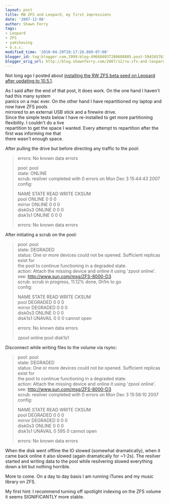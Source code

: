```yaml
---
layout: post
title: RW ZFS and Leopard, my first impressions
date: '2007-12-06'
author: Shawn Ferry
tags:
- Leopard
- ZFS
- yakshaving
- b.s.c.
modified_time: '2010-04-29T10:17:26.869-07:00'
blogger_id: tag:blogger.com,1999:blog-496684037280688885.post-5942657632163518136
blogger_orig_url: http://blog.shawnferry.com/2007/12/rw-zfs-and-leopard-my-first-impressions.html
---
```


Not long ago I posted about [installing the RW ZFS beta seed on Leopard after
updating to
10.5.1](http://blogs.sun.com/yakshaving/entry/how_to_get_experimental_rw
"installing RW ZFS seed" ).  
  
As I said after the end of that post, It does work. On the one hand I haven't
had this many system  
panics on a mac ever. On the other hand I have repartitioned my laptop and now
have ZFS pools  
mirrored to an external USB stick and a firewire drive.  
Since the simple tests below I have re-installed to get more partitioning
flexibility. I couldn't do a live  
repartition to get the space I wanted. Every attempt to repartition after the
first was informing me that  
there wasn't enough space.  
  
After pulling the drive but before directing any traffic to the pool:  
  
> errors: No known data errors  
>  
>  pool: pool  
>  state: ONLINE  
>  scrub: resilver completed with 0 errors on Mon Dec 3 15:44:43 2007  
>  config:  
>  
>  NAME STATE READ WRITE CKSUM  
>  pool ONLINE 0 0 0  
>  mirror ONLINE 0 0 0  
>  disk0s3 ONLINE 0 0 0  
>  disk1s1 ONLINE 0 0 0  
>  
>  errors: No known data errors  
>

After initiating a scrub on the pool:  
  
> pool: pool  
>  state: DEGRADED  
>  status: One or more devices could not be opened. Sufficient replicas exist
for  
>  the pool to continue functioning in a degraded state.  
>  action: Attach the missing device and online it using 'zpool online'.  
>  see: http://www.sun.com/msg/ZFS-8000-D3  
>  scrub: scrub in progress, 11.12% done, 0h1m to go  
>  config:  
>  
>  NAME STATE READ WRITE CKSUM  
>  pool DEGRADED 0 0 0  
>  mirror DEGRADED 0 0 0  
>  disk0s3 ONLINE 0 0 0  
>  disk1s1 UNAVAIL 0 0 0 cannot open  
>  
>  errors: No known data errors  
>  
>  zpool online pool disk1s1

Disconnect while writing files to the volume via rsync:  

> pool: pool  
>  state: DEGRADED  
>  status: One or more devices could not be opened. Sufficient replicas exist
for  
>  the pool to continue functioning in a degraded state.  
>  action: Attach the missing device and online it using 'zpool online'.  
>  see: http://www.sun.com/msg/ZFS-8000-D3  
>  scrub: resilver completed with 0 errors on Mon Dec 3 15:56:10 2007  
>  config:  
>  
>  NAME STATE READ WRITE CKSUM  
>  pool DEGRADED 0 0 0  
>  mirror DEGRADED 0 0 0  
>  disk0s3 ONLINE 0 0 0  
>  disk1s1 UNAVAIL 0 595 0 cannot open  
>  
>  errors: No known data errors  
>

When the disk went offline the IO slowed (somewhat dramatically), when it came
back online it also slowed (again dramatically for ~1-2s). The resilver
started and writing data to the pool while resilvering slowed everything down
a bit but nothing horrible.  
  
More to come. On a day to day basis I am running iTunes and my music library
on ZFS.  
  
My first hint: I recommend turning off spotlight indexing on the ZFS volume it
seems SIGNIFICANTLY more stable.

